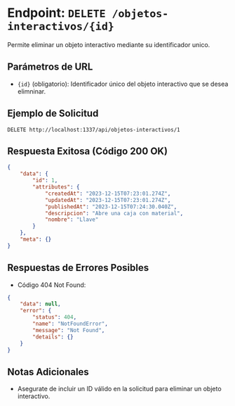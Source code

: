 # Endpoint: `DELETE /objetos-interactivos/{id}`

Permite eliminar un objeto interactivo mediante su identificador unico.

## Parámetros de URL
- `{id}` (obligatorio): Identificador único del objeto interactivo que se desea elimninar.

## Ejemplo de Solicitud
```http
DELETE http://localhost:1337/api/objetos-interactivos/1
```

## Respuesta Exitosa (Código 200 OK)
```json
{
    "data": {
        "id": 1,
        "attributes": {
            "createdAt": "2023-12-15T07:23:01.274Z",
            "updatedAt": "2023-12-15T07:23:01.274Z",
            "publishedAt": "2023-12-15T07:24:30.040Z",
            "descripcion": "Abre una caja con material",
            "nombre": "Llave"
        }
    },
    "meta": {}
}
```

## Respuestas de Errores Posibles
- Código 404 Not Found:

```json
{
    "data": null,
    "error": {
        "status": 404,
        "name": "NotFoundError",
        "message": "Not Found",
        "details": {}
    }
}
```

## Notas Adicionales

- Asegurate de incluir un ID válido en la solicitud para eliminar un objeto interactivo.
